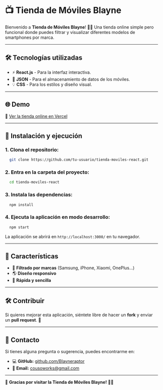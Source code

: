 # 📺 Tienda de Móviles Blayne

Bienvenido a **Tienda de Móviles Blayne**! 🏢📱 Una tienda online simple pero funcional donde puedes filtrar y visualizar diferentes modelos de smartphones por marca.

---

## 🛠️ Tecnologías utilizadas

- ⚡ **React.js** - Para la interfaz interactiva.
- 📁 **JSON** - Para el almacenamiento de datos de los móviles.
- 💡 **CSS** - Para los estilos y diseño visual.

---

## 🌐 Demo

🔗 [Ver la tienda online en Vercel ](https://tu-enlace-vercel.com)

---

## 🔄 Instalación y ejecución

### 1. Clona el repositorio:

```bash
  git clone https://github.com/tu-usuario/tienda-moviles-react.git
```

### 2. Entra en la carpeta del proyecto:

```bash
  cd tienda-moviles-react
```

### 3. Instala las dependencias:

```bash
  npm install
```

### 4. Ejecuta la aplicación en modo desarrollo:

```bash
  npm start
```

La aplicación se abrirá en `http://localhost:3000/` en tu navegador.

---

## 📖 Características

- 🔄 **Filtrado por marcas** (Samsung, iPhone, Xiaomi, OnePlus...)
- 🌎 **Diseño responsivo**
- 🎯 **Rápida y sencilla**


---

## 🛠️ Contribuir

Si quieres mejorar esta aplicación, siéntete libre de hacer un **fork** y enviar un **pull request**. 💪

---

## 💌 Contacto

Si tienes alguna pregunta o sugerencia, puedes encontrarme en:

- 💻 **GitHub:** [github.com/Blayneraptor](https://github.com/Blayneraptor)
- 📧 **Email:** [cousoworks@gmail.com](mailto:cousoworks@gmail.com)

---

🌟 **Gracias por visitar la Tienda de Móviles Blayne!** 🏢📱

